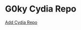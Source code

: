 # G0ky Cydia Repo
<a href="cydia://url/https://cydia.saurik.com/api/share#?source=https://g0ky.github.io">Add Cydia Repo</a>
